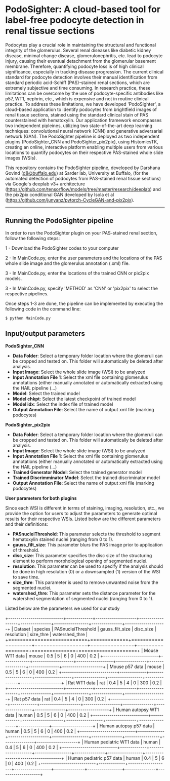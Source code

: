 PodoSighter: A cloud-based tool for label-free podocyte detection in renal tissue sections 
=============================================================================================

Podocytes play a crucial role in maintaining the structural and functional integrity of the glomerulus. Several renal diseases like diabetic kidney disease, minimal change disease, glomerulonephritis, etc. lead to podocyte injury, causing their eventual detachment from the glomerular basement membrane. Therefore, quantifying podocyte loss is of high clinical significance, especially in tracking disease progression. The current clinical standard for podocyte detection involves their manual identification from standard periodic acid-Schiff (PAS)-stained renal sections, which are extremely subjective and time consuming. In research practice, these limitations can be overcome by the use of podocyte-specific antibodies like p57, WT1, nephrin, etc., which is expensive and not in routine clinical practice. To address these limitations, we have developed 'PodoSighter', a cloud-based application to identify podocytes from brightfield images of renal tissue sections, stained using the standard clinical stain of PAS counterstained with hematoxylin. Our application framework encompasses two independent pipleines, utilizing two state-of-the-art deep learning techniques: convolutional neural network (CNN) and generative adversarial network (GAN). The PodoSighter pipeline is deployed as two independent plugins (PodoSighter_CNN and PodoSighter_pix2pix), using HistomicsTK, creating an online, interactive platform enabling multiple users from various locations to quantify podocytes on their respective PAS-stained whole slide images (WSIs). 

This repository contains the PodoSighter pipeline, developed by Darshana Govind (d8@buffalo.edu) at Sarder lab, University at Buffalo, (for the automated detection of podocytes from PAS-stained renal tissue sections) via Google's deeplab v3+ architecture (https://github.com/tensorflow/models/tree/master/research/deeplab) and the pix2pix conditional GAN developed by Isola et al (https://github.com/junyanz/pytorch-CycleGAN-and-pix2pix).


--------------------------------
Running the PodoSighter pipeline
--------------------------------

In order to run the PodoSighter plugin on your PAS-stained renal section, follow the following steps:

1 - Download the PodoSighter codes to your computer

2 - In MainCode.py, enter the user parameters and the locations of the PAS whole slide image and the glomerulus annotation (.xml) file.

3 - In MainCode.py, enter the locations of the trained CNN or pix2pix models.

3 - In MainCode.py, specify 'METHOD' as 'CNN' or 'pix2pix' to select the respective pipelines.

Once steps 1-3 are done, the pipeline can be implemented by executing the following code in the command line:

```
$ python MainCode.py
```

## Input/output parameters

**PodoSighter_CNN**

- **Data Folder**: Select a temporary folder location where the glomeruli can be cropped and tested on. This folder will automatically be deleted after analysis.
- **Input Image**: Select the whole slide image (WSI) to be analyzed
- **Input Annotation File 1**: Select the xml file containing glomerulus annotations (either manually annotated or automatically extracted using the HAIL pipeline (...) 
- **Model**: Select the trained model
- **Model chkpt**: Select the latest checkpoint of trained model
- **Model idx**: Select the index file of trained model 
- **Output Annotation File**: Select the name of output xml file (marking podocytes)


**PodoSighter_pix2pix**

- **Data Folder**: Select a temporary folder location where the glomeruli can be cropped and tested on. This folder will automatically be deleted after analysis.
- **Input Image**: Select the whole slide image (WSI) to be analyzed
- **Input Annotation File 1**: Select the xml file containing glomerulus annotations (either manually annotated or automatically extracted using the HAIL pipeline (...) 
- **Trained Generator Model**: Select the trained generator model
- **Trained Discrimminator Model**: Select the trained discriminator model
- **Output Annotation File**: Select the name of output xml file (marking podocytes)



**User parameters for both plugins**

Since each WSI is different in terms of staining, imaging, resolution, etc., we provide the option for users to adjust the parameters to generate optimal results for their       respective WSIs. 
Listed below are the different parameters and their definitions:

- **PASnucleiThreshold**: This parameter selects the threshold to segment hematoxylin stained nuclei (ranging from 0 to 1).
- **gauss_filt_size**: This parameter blurs the PAS image prior to application of threshold.
- **disc_size**: This parameter specifies the disc size of the structuring element to perform morphological opening of segmented nuclei. 
- **resolution**: This parameter can be used to specify if the analysis should be done in high resolution (0) or a downsampled (1) version of the WSI to save time. 
- **size_thre**: This parameter is used to remove unwanted noise from the segmented nuclei.
- **watershed_thre**: This parameter sets the distance parameter for the watershed segmentation of segmented nuclei (ranging from 0 to 1).


Listed below are the parameters we used for our study

+---------------------------+-------------+--------------------+------------------+---------------+-----------------+---------------+--------------------+
| Dataset                   | species     | PASnucleiThreshold | gauss_filt_size  | disc_size     | resolution      | size_thre     | watershed_thre     |
+===========================+=============+====================+==================+===============+=================+===============+====================+
| Mouse WT1 data            | mouse       | 0.5                | 5                | 6             | 0               | 400           | 0.2                |
+---------------------------+-------------+--------------------+------------------+---------------+-----------------+---------------+--------------------+
| Mouse p57 data            | mouse       | 0.5                | 5                | 6             | 0               | 400           | 0.2                |
+---------------------------+-------------+--------------------+------------------+---------------+-----------------+---------------+--------------------+
| Rat WT1 data              | rat         | 0.4                | 5                | 4             | 0               | 300           | 0.2                |
+---------------------------+-------------+--------------------+------------------+---------------+-----------------+---------------+--------------------+
| Rat p57 data              | rat         | 0.4                | 5                | 4             | 0               | 300           | 0.2                |
+---------------------------+-------------+--------------------+------------------+---------------+-----------------+---------------+--------------------+
| Human autopsy WT1 data    | human       | 0.5                | 5                | 6             | 0               | 400           | 0.2                |
+---------------------------+-------------+--------------------+------------------+---------------+-----------------+---------------+--------------------+
| Human autopsy p57 data    | human       | 0.5                | 5                | 6             | 0               | 400           | 0.2                |
+---------------------------+-------------+--------------------+------------------+---------------+-----------------+---------------+--------------------+
| Human pediatric WT1 data  | human       | 0.4                | 5                | 6             | 0               | 400           | 0.2                |
+---------------------------+-------------+--------------------+------------------+---------------+-----------------+---------------+--------------------+
| Human pediatric p57 data  | human       | 0.4                | 5                | 6             | 0               | 400           | 0.2                |
+---------------------------+-------------+--------------------+------------------+---------------+-----------------+---------------+--------------------+


